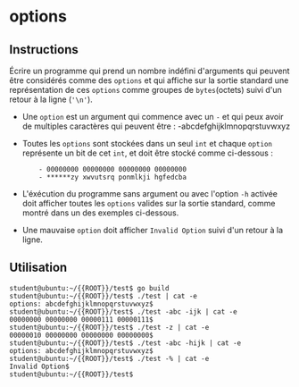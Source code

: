 # options

## Instructions

Écrire un programme qui prend un nombre indéfini d'arguments qui peuvent être considérés comme des `options` et qui affiche sur la sortie standard une représentation de ces `options` comme groupes de `bytes`(octets) suivi d'un retour à la ligne (`'\n'`).

-   Une `option` est un argument qui commence avec un `-` et qui peux avoir de multiples caractères qui peuvent être :
    -abcdefghijklmnopqrstuvwxyz

-   Toutes les `options` sont stockées dans un seul `int` et chaque `option` représente un bit de cet `int`, et doit être stocké comme ci-dessous :

        	- 00000000 00000000 00000000 00000000
        	- ******zy xwvutsrq ponmlkji hgfedcba

-   L'éxécution du programme sans argument ou avec l'option `-h` activée doit afficher toutes les `options` valides sur la sortie standard, comme montré dans un des exemples ci-dessous.

-   Une mauvaise `option` doit afficher `Invalid Option` suivi d'un retour à la ligne.

## Utilisation

```console
student@ubuntu:~/{{ROOT}}/test$ go build
student@ubuntu:~/{{ROOT}}/test$ ./test | cat -e
options: abcdefghijklmnopqrstuvwxyz$
student@ubuntu:~/{{ROOT}}/test$ ./test -abc -ijk | cat -e
00000000 00000000 00000111 00000111$
student@ubuntu:~/{{ROOT}}/test$ ./test -z | cat -e
00000010 00000000 00000000 00000000$
student@ubuntu:~/{{ROOT}}/test$ ./test -abc -hijk | cat -e
options: abcdefghijklmnopqrstuvwxyz$
student@ubuntu:~/{{ROOT}}/test$ ./test -% | cat -e
Invalid Option$
student@ubuntu:~/{{ROOT}}/test$
```
